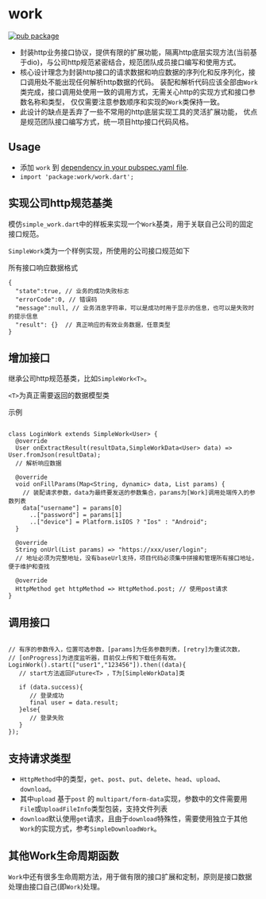 # work

[![pub package](https://img.shields.io/pub/v/work.svg)](https://pub.dartlang.org/packages/work)

* 封装http业务接口协议，提供有限的扩展功能，隔离http底层实现方法(当前基于dio)，与公司http规范紧密结合，规范团队成员接口编写和使用方式。
* 核心设计理念为封装http接口的请求数据和响应数据的序列化和反序列化，接口调用处不能出现任何解析http数据的代码。
装配和解析代码应该全部由`Work`类完成，接口调用处使用一致的调用方式，无需关心http的实现方式和接口参数名称和类型，
仅仅需要注意参数顺序和实现的`Work`类保持一致。
* 此设计的缺点是丢弃了一些不常用的http底层实现工具的灵活扩展功能，
优点是规范团队接口编写方式，统一项目http接口代码风格。

## Usage
* 添加 `work` 到 [dependency in your pubspec.yaml file](https://flutter.io/platform-plugins/).
* `import 'package:work/work.dart';`

## 实现公司http规范基类

模仿`simple_work.dart`中的样板来实现一个`Work`基类，用于关联自己公司的固定接口规范。

`SimpleWork`类为一个样例实现，所使用的公司接口规范如下

所有接口响应数据格式
```
{
  "state":true, // 业务的成功失败标志
  "errorCode":0, // 错误码
  "message":null, // 业务消息字符串，可以是成功时用于显示的信息，也可以是失败时的提示信息
  "result": {}  // 真正响应的有效业务数据，任意类型
}
```

## 增加接口

继承公司http规范基类，比如`SimpleWork<T>`。

`<T>`为真正需要返回的数据模型类

示例

```

class LoginWork extends SimpleWork<User> {
  @override
  User onExtractResult(resultData,SimpleWorkData<User> data) => User.fromJson(resultData);
  // 解析响应数据

  @override
  void onFillParams(Map<String, dynamic> data, List params) {
    // 装配请求参数，data为最终要发送的参数集合，params为[Work]调用处端传入的参数列表
    data["username"] = params[0]
      ..["password"] = params[1]
      ..["device"] = Platform.isIOS ? "Ios" : "Android";
  }

  @override
  String onUrl(List params) => "https://xxx/user/login";  
  // 地址必须为完整地址，没有baseUrl支持，项目代码必须集中拼接和管理所有接口地址，便于维护和查找

  @override
  HttpMethod get httpMethod => HttpMethod.post; // 使用post请求
}

```

## 调用接口

```

// 有序的参数传入，位置可选参数，[params]为任务参数列表，[retry]为重试次数，
// [onProgress]为进度监听器，目前仅上传和下载任务有效。
LoginWork().start(["user1","123456"]).then((data){
   // start方法返回Future<T> ，T为[SimpleWorkData]类

   if (data.success){
      // 登录成功
      final user = data.result;
   }else{
      // 登录失败
   }
});

```

## 支持请求类型

* `HttpMethod`中的类型，`get`、`post`、`put`、`delete`、`head`、`upload`、`download`。
* 其中`upload` 基于`post` 的 `multipart/form-data`实现，参数中的文件需要用`File`或`UploadFileInfo`类型包装，支持文件列表
* `download`默认使用`get`请求，且由于`download`特殊性，需要使用独立于其他`Work`的实现方式，参考`SimpleDownloadWork`。

## 其他Work生命周期函数

`Work`中还有很多生命周期方法，用于做有限的接口扩展和定制，原则是接口数据处理由接口自己(即`Work`)处理。
